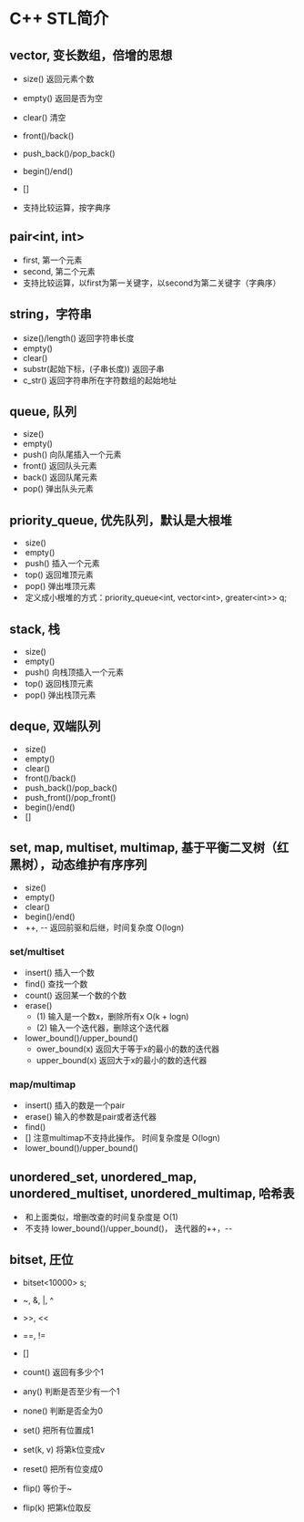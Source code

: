# C++ STL简介

## vector, 变长数组，倍增的思想

- size()  返回元素个数
- empty()  返回是否为空

-  clear()  清空
-  front()/back()
-  push_back()/pop_back()
-  begin()/end()
-   []
-   支持比较运算，按字典序

## pair<int, int>

- first, 第一个元素
- second, 第二个元素
- 支持比较运算，以first为第一关键字，以second为第二关键字（字典序）

## string，字符串

- size()/length()  返回字符串长度
- empty()
- clear()
- substr(起始下标，(子串长度))  返回子串
- c_str()  返回字符串所在字符数组的起始地址

## queue, 队列

- size()
- empty()
- push()  向队尾插入一个元素
-  front()  返回队头元素
-  back()  返回队尾元素
-  pop()  弹出队头元素

## priority_queue, 优先队列，默认是大根堆

- ​    size()
- ​    empty()
- ​    push()  插入一个元素
- ​    top()  返回堆顶元素
- ​    pop()  弹出堆顶元素
- ​    定义成小根堆的方式：priority_queue<int, vector\<int>, greater\<int>> q;

## stack, 栈

- ​    size()
- ​    empty()
- ​    push()  向栈顶插入一个元素
- ​    top()  返回栈顶元素
- ​    pop()  弹出栈顶元素

## deque, 双端队列

- ​    size()
- ​    empty()
- ​    clear()
- ​    front()/back()
- ​    push_back()/pop_back()
- ​    push_front()/pop_front()
- ​    begin()/end()
- ​    []

## set, map, multiset, multimap, 基于平衡二叉树（红黑树），动态维护有序序列

- ​    size()
- ​    empty()
- ​    clear()
- ​    begin()/end()
- ​    ++, -- 返回前驱和后继，时间复杂度 O(logn)

### set/multiset

- ​    insert()  插入一个数
- ​    find()  查找一个数
- ​    count()  返回某一个数的个数
- ​    erase()
  - (1) 输入是一个数x，删除所有x   O(k + logn)
  - (2) 输入一个迭代器，删除这个迭代器
- ​    lower_bound()/upper_bound()
  - ower_bound(x)  返回大于等于x的最小的数的迭代器
  - upper_bound(x)  返回大于x的最小的数的迭代器

### map/multimap

- ​    insert()  插入的数是一个pair
- ​    erase()  输入的参数是pair或者迭代器
- ​    find()
- ​    []  注意multimap不支持此操作。 时间复杂度是 O(logn)
- ​    lower_bound()/upper_bound()

## unordered_set, unordered_map, unordered_multiset, unordered_multimap, 哈希表

- ​    和上面类似，增删改查的时间复杂度是 O(1)
- ​    不支持 lower_bound()/upper_bound()， 迭代器的++，--

## bitset, 圧位

- bitset<10000> s;
-  ~, &, |, ^
- \>>, <<
-  ==, !=
- []
- count()  返回有多少个1

- any()  判断是否至少有一个1
- none()  判断是否全为0
- set()  把所有位置成1
- set(k, v)  将第k位变成v
- reset()  把所有位变成0
- flip()  等价于~
- flip(k) 把第k位取反